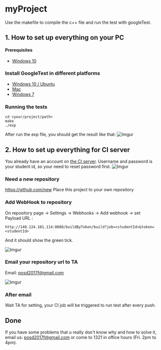 # myProject
Use the makefile to compile the c++ file and run the test with googleTest.

## 1. How to set up everything on your PC

#### Prerequisites

* [Windows 10](https://blog.gtwang.org/windows/how-to-get-ubuntu-and-bash-running-on-windows-10/)

### Install GoogleTest in different platforms

* [Windows 10 / Ubuntu](https://www.eriksmistad.no/getting-started-with-google-test-on-ubuntu/)
* [Mac](https://gist.github.com/massenz/41bb2c8375294f4d9927)
* [Windows 7](https://github.com/iat-cener/tonatiuh/wiki/Installing-Google-Test-For-Windows)

### Running the tests
```shell
cd <your/project/path>
make
./exp
```

After run the exp file, you should get the result like that: 
![Imgur](https://i.imgur.com/BEPHs86.png)


## 2. How to set up everything for CI server

You already have an account on [the CI server](http://140.124.181.114:8080/). 
Username and password is your student id, so your need to reset password first.
![Imgur](https://i.imgur.com/GoYBxXp.png)

### Need a new repository
https://github.com/new
Place this project to your own repository

### Add WebHook to repository

On repository page -> Settings -> Webhooks -> Add webhook -> set Payload URL :
```
http://140.124.181.114:8080/buildByToken/build?job=<studentId>&token=<studentId>
```
And it should show the green tick.

![Imgur](https://i.imgur.com/wbjjetV.png)

### Email your repository url to TA
Email: posd2017f@gmail.com

![Imgur](https://i.imgur.com/dEkZk1Q.png)


### After email
Wait TA for setting, your CI job will be triggered to run test after every push.

## Done

If you have some problems that u really don't know why and how to solve it, email us: posd2017f@gmail.com or come to 1321 in office hours (Fri. 2pm to 4pm).

